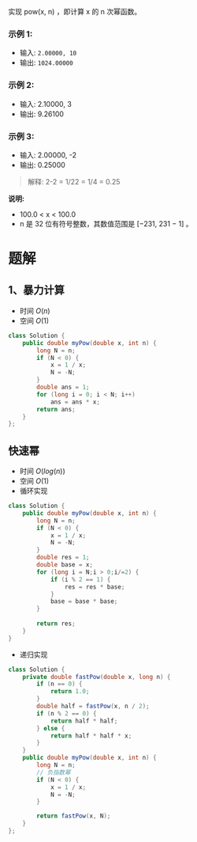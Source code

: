 实现 pow(x, n) ，即计算 x 的 n 次幂函数。

### 示例 1:

- 输入: `2.00000, 10`
- 输出: `1024.00000`
### 示例 2:

- 输入: 2.10000, 3
- 输出: 9.26100
### 示例 3:

- 输入: 2.00000, -2
- 输出: 0.25000
> 解释: 2-2 = 1/22 = 1/4 = 0.25

**说明:**

- 100.0 < x < 100.0
- n 是 32 位有符号整数，其数值范围是 [−231, 231 − 1] 。

<!-- 来源：力扣（LeetCode）
链接：https://leetcode-cn.com/problems/powx-n
著作权归领扣网络所有。商业转载请联系官方授权，非商业转载请注明出处。 -->

# 题解
## 1、暴力计算
- 时间 $O(n)$
- 空间 $O(1)$
```java
class Solution {
    public double myPow(double x, int n) {
        long N = n;
        if (N < 0) {
            x = 1 / x;
            N = -N;
        }
        double ans = 1;
        for (long i = 0; i < N; i++)
            ans = ans * x;
        return ans;
    }
};
```
## 快速幂
- 时间 $O(log(n))$
- 空间 $O(1)$
- 循环实现
```java
class Solution {
    public double myPow(double x, int n) {
        long N = n;
        if (N < 0) {
            x = 1 / x;
            N = -N;
        }
        double res = 1;
        double base = x;
        for (long i = N;i > 0;i/=2) {
            if (i % 2 == 1) {
                res = res * base;
            }
            base = base * base;
        }
        
        return res;
    }
}
```

- 递归实现
```java
class Solution {
    private double fastPow(double x, long n) {
        if (n == 0) {
            return 1.0;
        }
        double half = fastPow(x, n / 2);
        if (n % 2 == 0) {
            return half * half;
        } else {
            return half * half * x;
        }
    }
    public double myPow(double x, int n) {
        long N = n;
        // 负指数幂
        if (N < 0) {
            x = 1 / x;
            N = -N;
        }

        return fastPow(x, N);
    }
};
```